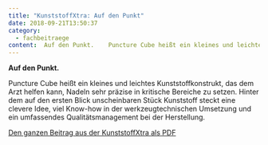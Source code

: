 ```yaml
---
title: "KunststoffXtra: Auf den Punkt"
date: 2018-09-21T13:50:37
category:
  - fachbeitraege
content:  Auf den Punkt.    Puncture Cube heißt ein kleines und leichtes Kunststoffkonstrukt, das dem Arzt helfen kann, Nadeln sehr präzise in kritische Bereiche zu setzen. Hinter dem auf den ersten Blick unscheinbaren Stück Kunststoff steckt eine clevere Idee, viel Know-how in der werkzeugtechnischen Umsetzung und ein umfassendes Qualitätsmanagement bei der Herstellung.    Den ganzen Beitrag aus der KunststoffXtra als PDF     
---
```

**Auf den Punkt.**

Puncture Cube heißt ein kleines und leichtes Kunststoffkonstrukt, das dem Arzt helfen kann, Nadeln sehr präzise in kritische Bereiche zu setzen. Hinter dem auf den ersten Blick unscheinbaren Stück Kunststoff steckt eine clevere Idee, viel Know-how in der werkzeugtechnischen Umsetzung und ein umfassendes Qualitätsmanagement bei der Herstellung.

[ Den ganzen Beitrag aus der KunststoffXtra als PDF](https://pfaffgmbh.com/downloads/KunststoffXtra%5F1809.pdf)